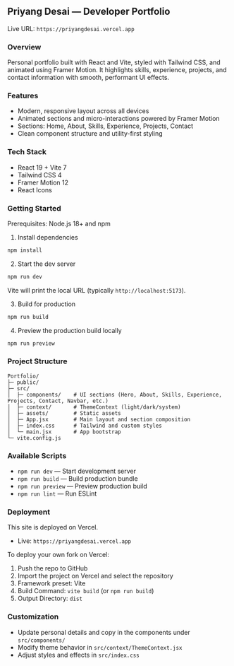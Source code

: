 ## Priyang Desai — Developer Portfolio

Live URL: `https://priyangdesai.vercel.app`

### Overview
Personal portfolio built with React and Vite, styled with Tailwind CSS, and animated using Framer Motion. It highlights skills, experience, projects, and contact information with smooth, performant UI effects.

### Features
- Modern, responsive layout across all devices
- Animated sections and micro-interactions powered by Framer Motion
- Sections: Home, About, Skills, Experience, Projects, Contact
- Clean component structure and utility-first styling

### Tech Stack
- React 19 + Vite 7
- Tailwind CSS 4
- Framer Motion 12
- React Icons

### Getting Started
Prerequisites: Node.js 18+ and npm

1) Install dependencies
```bash
npm install
```

2) Start the dev server
```bash
npm run dev
```
Vite will print the local URL (typically `http://localhost:5173`).

3) Build for production
```bash
npm run build
```

4) Preview the production build locally
```bash
npm run preview
```

### Project Structure
```text
Portfolio/
├─ public/
├─ src/
│  ├─ components/    # UI sections (Hero, About, Skills, Experience, Projects, Contact, Navbar, etc.)
│  ├─ context/       # ThemeContext (light/dark/system)
│  ├─ assets/        # Static assets
│  ├─ App.jsx        # Main layout and section composition
│  ├─ index.css      # Tailwind and custom styles
│  └─ main.jsx       # App bootstrap
└─ vite.config.js
```

### Available Scripts
- `npm run dev` — Start development server
- `npm run build` — Build production bundle
- `npm run preview` — Preview production build
- `npm run lint` — Run ESLint

### Deployment
This site is deployed on Vercel.
- Live: `https://priyangdesai.vercel.app`

To deploy your own fork on Vercel:
1) Push the repo to GitHub
2) Import the project on Vercel and select the repository
3) Framework preset: Vite
4) Build Command: `vite build` (or `npm run build`)
5) Output Directory: `dist`

### Customization
- Update personal details and copy in the components under `src/components/`
- Modify theme behavior in `src/context/ThemeContext.jsx`
- Adjust styles and effects in `src/index.css`

